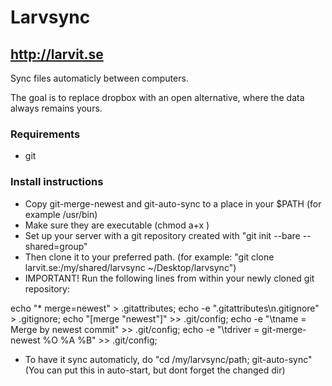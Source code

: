 # Larvsync
## http://larvit.se

Sync files automaticly between computers.

The goal is to replace dropbox with an open alternative, where the data always remains yours.

### Requirements
* git

### Install instructions
* Copy git-merge-newest and git-auto-sync to a place in your $PATH (for example /usr/bin)
* Make sure they are executable (chmod a+x <file>)
* Set up your server with a git repository created with "git init --bare --shared=group"
* Then clone it to your preferred path. (for example: "git clone larvit.se:/my/shared/larvsync ~/Desktop/larvsync")
* IMPORTANT! Run the following lines from within your newly cloned git repository:

echo "* merge=newest" > .gitattributes;
echo -e ".gitattributes\n.gitignore" > .gitignore;
echo "[merge \"newest\"]" >> .git/config;
echo -e "\tname = Merge by newest commit" >> .git/config;
echo -e "\tdriver = git-merge-newest %O %A %B" >> .git/config;

* To have it sync automaticly, do "cd /my/larvsync/path; git-auto-sync" (You can put this in auto-start, but dont forget the changed dir)


